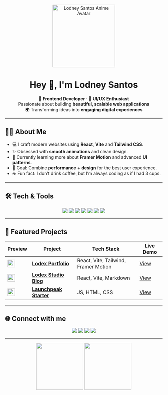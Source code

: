 <!-- Banner e Apresentação -->
<p align="center">
  <img src="https://lodexstudio.com/Lodney-Santos-anime.png" alt="Lodney Santos Anime Avatar" width="200" />
</p>

<h1 align="center">Hey 👋, I'm Lodney Santos</h1>

<p align="center">
  🚀 <b>Frontend Developer</b> · 🎨 <b>UI/UX Enthusiast</b> <br/>
  Passionate about building <b>beautiful, scalable web applications</b> <br/>
  🌍 Transforming ideas into <b>engaging digital experiences</b>
</p>

---

## 🧑‍💻 About Me

- 💻 I craft modern websites using **React**, **Vite** and **Tailwind CSS**.  
- ✨ Obsessed with **smooth animations** and clean design.  
- 🌱 Currently learning more about **Framer Motion** and advanced **UI patterns**.  
- 🎯 Goal: Combine **performance** + **design** for the best user experience.  
- ☕ Fun fact: I don’t drink coffee, but I’m always coding as if I had 3 cups.  

---

## 🛠️ Tech & Tools
<p align="center">
  <img src="https://img.shields.io/badge/HTML5-E34F26?style=for-the-badge&logo=html5&logoColor=white"/>
  <img src="https://img.shields.io/badge/CSS3-1572B6?style=for-the-badge&logo=css3&logoColor=white"/>
  <img src="https://img.shields.io/badge/JavaScript-F7DF1E?style=for-the-badge&logo=javascript&logoColor=black"/>
  <img src="https://img.shields.io/badge/React-20232A?style=for-the-badge&logo=react&logoColor=61DAFB"/>
  <img src="https://img.shields.io/badge/Vite-646CFF?style=for-the-badge&logo=vite&logoColor=white"/>
  <img src="https://img.shields.io/badge/Tailwind_CSS-38B2AC?style=for-the-badge&logo=tailwind-css&logoColor=white"/>
  <img src="https://img.shields.io/badge/Figma-F24E1E?style=for-the-badge&logo=figma&logoColor=white"/>
</p>

---

## 📌 Featured Projects

| Preview | Project | Tech Stack | Live Demo |
|---------|---------|-----------|-----------|
| <img src="https://lodexstudio.com/favicon.ico" width="24" height="24"/> | **[Lodex Portfolio](https://github.com/lodsa-ntos/lodex-portfolio)** | React, Vite, Tailwind, Framer Motion | [View](https://lodexstudio.com/) |
| <img src="🚀" width="24" height="24"/> | **[Lodex Studio Blog](https://github.com/lodsa-ntos/lodexstudio-blog)** | React, Vite, Markdown | [View](https://lodexstudio.com/blog) |
| <img src="https://lodexstudio.com/launchpeak" width="24" height="24"/> | **[Launchpeak Starter](https://github.com/lodsa-ntos/launchpeak-starter)** | JS, HTML, CSS | [View](https://lodexstudio.com/launchpeak) |

---

## 🌐 Connect with me
<p align="center">
  <a href="https://linkedin.com/in/lodney-santos"><img src="https://img.shields.io/badge/LinkedIn-0A66C2?style=for-the-badge&logo=linkedin&logoColor=white"/></a>
  <a href="https://instagram.com/lodex.studio"><img src="https://img.shields.io/badge/Instagram-E4405F?style=for-the-badge&logo=instagram&logoColor=white"/></a>
  <a href="https://lodexstudio.com"><img src="https://img.shields.io/badge/Website-000000?style=for-the-badge&logo=About.me&logoColor=white"/></a>
  <a href="https://dribbble.com/lod93"><img src="https://img.shields.io/badge/Dribbble-EA4C89?style=for-the-badge&logo=dribbble&logoColor=white"/></a>
</p>

---

<p align="center">
  <img src="https://github-readme-stats.vercel.app/api?username=lodsa-ntos&show_icons=true&theme=tokyonight" height="150"/>
  <img src="https://github-readme-stats.vercel.app/api/top-langs/?username=lodsa-ntos&layout=compact&theme=tokyonight" height="150"/>
</p>
